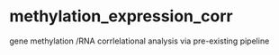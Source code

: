 # methylation_expression_corr
gene methylation /RNA corrlelational analysis via pre-existing pipeline

